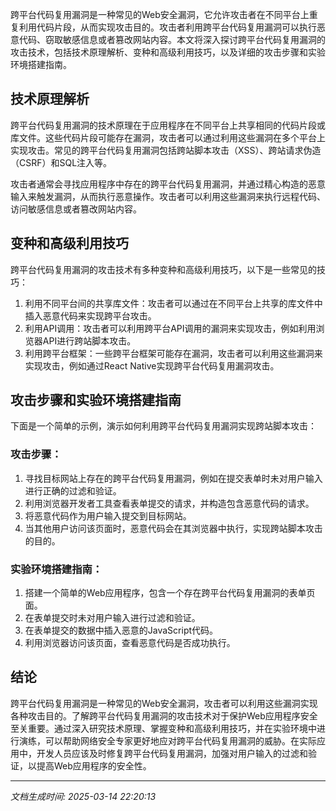 跨平台代码复用漏洞是一种常见的Web安全漏洞，它允许攻击者在不同平台上重复利用代码片段，从而实现攻击目的。攻击者利用跨平台代码复用漏洞可以执行恶意代码、窃取敏感信息或者篡改网站内容。本文将深入探讨跨平台代码复用漏洞的攻击技术，包括技术原理解析、变种和高级利用技巧，以及详细的攻击步骤和实验环境搭建指南。

## 技术原理解析

跨平台代码复用漏洞的技术原理在于应用程序在不同平台上共享相同的代码片段或库文件。这些代码片段可能存在漏洞，攻击者可以通过利用这些漏洞在多个平台上实现攻击。常见的跨平台代码复用漏洞包括跨站脚本攻击（XSS）、跨站请求伪造（CSRF）和SQL注入等。

攻击者通常会寻找应用程序中存在的跨平台代码复用漏洞，并通过精心构造的恶意输入来触发漏洞，从而执行恶意操作。攻击者可以利用这些漏洞来执行远程代码、访问敏感信息或者篡改网站内容。

## 变种和高级利用技巧

跨平台代码复用漏洞的攻击技术有多种变种和高级利用技巧，以下是一些常见的技巧：

1. 利用不同平台间的共享库文件：攻击者可以通过在不同平台上共享的库文件中插入恶意代码来实现跨平台攻击。
2. 利用API调用：攻击者可以利用跨平台API调用的漏洞来实现攻击，例如利用浏览器API进行跨站脚本攻击。
3. 利用跨平台框架：一些跨平台框架可能存在漏洞，攻击者可以利用这些漏洞来实现攻击，例如通过React Native实现跨平台代码复用漏洞攻击。

## 攻击步骤和实验环境搭建指南

下面是一个简单的示例，演示如何利用跨平台代码复用漏洞实现跨站脚本攻击：

### 攻击步骤：

1. 寻找目标网站上存在的跨平台代码复用漏洞，例如在提交表单时未对用户输入进行正确的过滤和验证。
2. 利用浏览器开发者工具查看表单提交的请求，并构造包含恶意代码的请求。
3. 将恶意代码作为用户输入提交到目标网站。
4. 当其他用户访问该页面时，恶意代码会在其浏览器中执行，实现跨站脚本攻击的目的。

### 实验环境搭建指南：

1. 搭建一个简单的Web应用程序，包含一个存在跨平台代码复用漏洞的表单页面。
2. 在表单提交时未对用户输入进行过滤和验证。
3. 在表单提交的数据中插入恶意的JavaScript代码。
4. 利用浏览器访问该页面，查看恶意代码是否成功执行。

## 结论

跨平台代码复用漏洞是一种常见的Web安全漏洞，攻击者可以利用这些漏洞实现各种攻击目的。了解跨平台代码复用漏洞的攻击技术对于保护Web应用程序安全至关重要。通过深入研究技术原理、掌握变种和高级利用技巧，并在实验环境中进行演练，可以帮助网络安全专家更好地应对跨平台代码复用漏洞的威胁。在实际应用中，开发人员应该及时修复跨平台代码复用漏洞，加强对用户输入的过滤和验证，以提高Web应用程序的安全性。

---

*文档生成时间: 2025-03-14 22:20:13*

